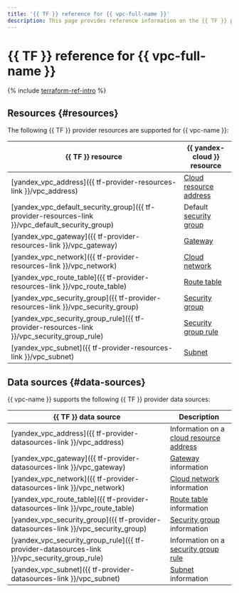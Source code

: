 ```yaml
---
title: '{{ TF }} reference for {{ vpc-full-name }}'
description: This page provides reference information on the {{ TF }} provider resources and data sources supported for {{ vpc-name }}.
---
```


# {{ TF }} reference for {{ vpc-full-name }}

{% include [terraform-ref-intro](../_includes/terraform-ref-intro.md) %}

## Resources {#resources}

The following {{ TF }} provider resources are supported for {{ vpc-name }}:

| **{{ TF }} resource** | **{{ yandex-cloud }} resource** |
| --- | --- |
| [yandex_vpc_address]({{ tf-provider-resources-link }}/vpc_address) | [Cloud resource address](./concepts/address.md) |
| [yandex_vpc_default_security_group]({{ tf-provider-resources-link }}/vpc_default_security_group) | Default [security group](./concepts/security-groups.md) |
| [yandex_vpc_gateway]({{ tf-provider-resources-link }}/vpc_gateway) | [Gateway](./concepts/gateways.md) |
| [yandex_vpc_network]({{ tf-provider-resources-link }}/vpc_network) | [Cloud network](./concepts/network.md#network) |
| [yandex_vpc_route_table]({{ tf-provider-resources-link }}/vpc_route_table) | [Route table](./concepts/routing.md#rt-vpc) |
| [yandex_vpc_security_group]({{ tf-provider-resources-link }}/vpc_security_group) | [Security group](./concepts/security-groups.md) |
| [yandex_vpc_security_group_rule]({{ tf-provider-resources-link }}/vpc_security_group_rule) | [Security group rule](./concepts/security-groups.md#security-groups-rules) |
| [yandex_vpc_subnet]({{ tf-provider-resources-link }}/vpc_subnet) | [Subnet](./concepts/network.md#subnet) |

## Data sources {#data-sources}

{{ vpc-name }} supports the following {{ TF }} provider data sources:

| **{{ TF }} data source** | **Description** |
| --- | --- |
| [yandex_vpc_address]({{ tf-provider-datasources-link }}/vpc_address) | Information on a [cloud resource address](./concepts/address.md) |
| [yandex_vpc_gateway]({{ tf-provider-datasources-link }}/vpc_gateway) | [Gateway](./concepts/gateways.md) information |
| [yandex_vpc_network]({{ tf-provider-datasources-link }}/vpc_network) | [Cloud network](./concepts/network.md#network) information |
| [yandex_vpc_route_table]({{ tf-provider-datasources-link }}/vpc_route_table) | [Route table](./concepts/routing.md#rt-vpc) information |
| [yandex_vpc_security_group]({{ tf-provider-datasources-link }}/vpc_security_group) | [Security group](./concepts/security-groups.md) information |
| [yandex_vpc_security_group_rule]({{ tf-provider-datasources-link }}/vpc_security_group_rule) | Information on a [security group rule](./concepts/security-groups.md#security-groups-rules) |
| [yandex_vpc_subnet]({{ tf-provider-datasources-link }}/vpc_subnet) | [Subnet](./concepts/network.md#subnet) information |